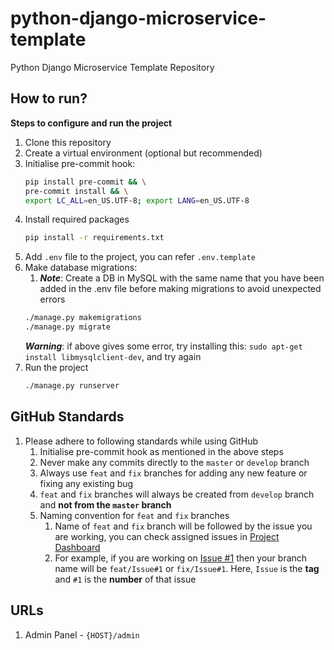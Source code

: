 # python-django-microservice-template
Python Django Microservice Template Repository

## How to run?
**Steps to configure and run the project**
1. Clone this repository
2. Create a virtual environment (optional but recommended)
3. Initialise pre-commit hook:
    ```bash
    pip install pre-commit && \
    pre-commit install && \
    export LC_ALL=en_US.UTF-8; export LANG=en_US.UTF-8
    ```
4. Install required packages
    ```bash
    pip install -r requirements.txt
    ```
5. Add `.env` file to the project, you can refer `.env.template`
6. Make database migrations:
    1. ***Note***: Create a DB in MySQL with the same name that you have been added in the .env file before making migrations to avoid unexpected errors
    ```bash
    ./manage.py makemigrations
    ./manage.py migrate
    ```
   ***Warning***: if above gives some error, try installing this: `sudo apt-get install libmysqlclient-dev`, and try again
7. Run the project
    ```bash
    ./manage.py runserver
    ```

## GitHub Standards
1. Please adhere to following standards while using GitHub
   1. Initialise pre-commit hook as mentioned in the above steps
   2. Never make any commits directly to the `master` or `develop` branch
   3. Always use `feat` and `fix` branches for adding any new feature or fixing any existing bug
   4. `feat` and `fix` branches will always be created from `develop` branch and **not from the `master` branch**
   5. Naming convention for `feat` and `fix` branches
      1. Name of `feat` and `fix` branch will be followed by the issue you are working, you can check assigned issues in [Project Dashboard](https://github.com/python-data-engineering/data-pipeline-boilerplate/projects/1)
      2. For example, if you are working on [Issue #1](https://github.com/python-data-engineering/data-pipeline-boilerplate/issues/1) then your branch name will be `feat/Issue#1` or `fix/Issue#1`. Here, `Issue` is the **tag** and `#1` is the **number** of that issue

## URLs
1. Admin Panel - `{HOST}/admin`
